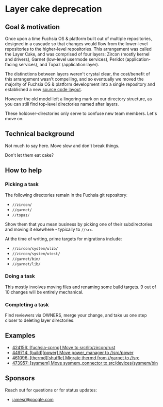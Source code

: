 # Layer cake deprecation

## Goal & motivation

Once upon a time Fuchsia OS & platform built out of multiple repositories,
designed in a cascade so that changes would flow from the lower-level
repositories to the higher-level repositories. This arrangement was called the
Layer Cake, and was comprised of four layers: Zircon (mostly kernel and
drivers), Garnet (low-level usermode services), Peridot (application-facing
services), and Topaz (application layer).

The distinctions between layers weren't crystal clear, the cost/benefit of this
arrangement wasn't compelling, and so eventually we moved the majority of
Fuchsia OS & platform development into a single repository and established a
new [source code layout][source-code-layout].

However the old model left a lingering mark on our directory structure, as you
can still find top-level directories named after layers.

These holdover-directories only serve to confuse new team members.
Let's move on.

## Technical background

Not much to say here. Move slow and don't break things.

Don't let them eat cake?

## How to help

### Picking a task

The following directories remain in the Fuchsia git repository:

*   `//zircon/`
*   `//garnet/`
*   `//topaz/`

Show them that you mean business by picking one of their subdirectories and
moving it elsewhere - typically to `//src`.

At the time of writing, prime targets for migrations include:

*   `//zircon/system/ulib/`
*   `//zircon/system/utest/`
*   `//garnet/bin/`
*   `//garnet/lib/`

### Doing a task

This mostly involves moving files and renaming some build targets.
9 out of 10 changes will be entirely mechanical.

### Completing a task

Find reviewers via OWNERS, merge your change, and take us one step closer to
deleting layer directories.

## Examples

*   [424156: [fuchsia-cprng] Move to src/lib/zircon/rust](https://fuchsia-review.googlesource.com/c/fuchsia/+/424156)
*   [449714: [build][power] Move power_manager to //src/power](https://fuchsia-review.googlesource.com/c/fuchsia/+/449714)
*   [461096: [thermd][shuffle] Migrate thermd from //garnet to //src](https://fuchsia-review.googlesource.com/c/fuchsia/+/461096)
*   [473957: [sysmem] Move sysmem_connector to src/devices/sysmem/bin](https://fuchsia-review.googlesource.com/c/fuchsia/+/473957)

## Sponsors

Reach out for questions or for status updates:

*   jamesr@google.com

[source-code-layout]: /docs/concepts/source_code/layout.md

